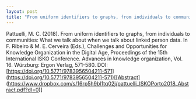 ```yaml
---
layout: post
title: "From uniform identifiers to graphs, from individuals to communities: What we talk about when we talk about linked person data"
---
```


Pattuelli, M. C. (2018). From uniform identifiers to graphs, from individuals to communities: What we talk about when we talk about linked person data. In F. Ribeiro & M. E. Cerveira (Eds.), Challenges and Opportunities for Knowledge Organization in the Digital Age, Proceedings of the 15th International ISKO Conference. Advances in knowledge organization, Vol. 16. Würzburg: Ergon Verlag, 571-580. DOI: [https://doi.org/10.5771/9783956504211-571](https://doi.org/10.5771/9783956504211-571)[[Abstract] (https://www.dropbox.com/s/16rp5h9bl1tq02j/pattuelli_ISKOPorto2018_Abstract.pdf?dl=0)]
